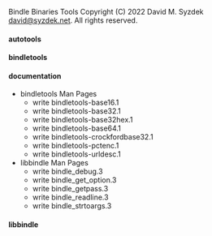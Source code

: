 
Bindle Binaries Tools
Copyright (C) 2022 David M. Syzdek <david@syzdek.net>.
All rights reserved.

#### autotools

#### bindletools

#### documentation
   * bindletools Man Pages
     - write bindletools-base16.1
     - write bindletools-base32.1
     - write bindletools-base32hex.1
     - write bindletools-base64.1
     - write bindletools-crockfordbase32.1
     - write bindletools-pctenc.1
     - write bindletools-urldesc.1
   * libbindle Man Pages
     - write bindle_debug.3
     - write bindle_get_option.3
     - write bindle_getpass.3
     - write bindle_readline.3
     - write bindle_strtoargs.3

#### libbindle

